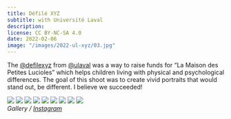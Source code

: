 ```yaml
---
title: Défilé XYZ
subtitle: with Université Laval
description:
license: CC BY-NC-SA 4.0
date: 2022-02-06
image: "/images/2022-ul-xyz/03.jpg"
---
```


The [@defilexyz](https://instagram.com/defilexyz/) from [@ulaval](https://instagram.com/ulaval/) was a way to raise
funds for “La Maison des Petites Lucioles” which helps children living with physical and psychological differences. The
goal of this shoot was to create vivid portraits that would stand out, be different. I believe we succeeded!

<div class="gallery-box">
  <div class="gallery">
    <img src="/images/2022-ul-xyz/01.jpg" loading="lazy">
    <img src="/images/2022-ul-xyz/02.jpg" loading="lazy">
    <img src="/images/2022-ul-xyz/03.jpg" loading="lazy">
	<img src="/images/2022-ul-xyz/04.jpg" loading="lazy">
    <img src="/images/2022-ul-xyz/05.jpg" loading="lazy">
    <img src="/images/2022-ul-xyz/06.jpg" loading="lazy">
	<img src="/images/2022-ul-xyz/07.jpg" loading="lazy">
    <img src="/images/2022-ul-xyz/08.jpg" loading="lazy">
    <img src="/images/2022-ul-xyz/09.jpg" loading="lazy">
  </div>
  <em>Gallery / <a href="https://instagram.com/etienne.collin/" target="_blank">Instagram</a></em>
</div>
